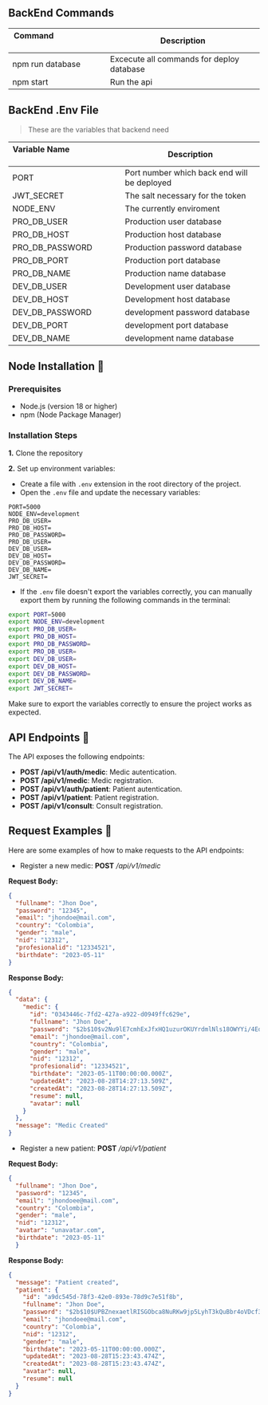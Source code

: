 ## BackEnd Commands 
| Command  &nbsp; &nbsp; &nbsp; &nbsp; &nbsp; &nbsp; &nbsp; &nbsp; &nbsp; &nbsp; &nbsp; &nbsp; &nbsp; &nbsp; | Description                                                        |
| -------------------------------------------------------------------------------------------------------- | ------------------------------------------------------------------ |
| npm run database| Excecute all commands for deploy database |
| npm start| Run the api |

## BackEnd .Env File 

>These are the variables that backend need

| Variable Name  &nbsp; &nbsp; &nbsp; &nbsp; &nbsp; &nbsp; &nbsp; &nbsp; &nbsp; &nbsp; &nbsp; &nbsp; &nbsp; &nbsp; | Description                                                        |
| -------------------------------------------------------------------------------------------------------- | ------------------------------------------------------------------ |
| PORT | Port number which back end will be deployed
| JWT_SECRET | The salt necessary for the token|
|NODE_ENV| The currently enviroment|
|PRO_DB_USER| Production user database|
|PRO_DB_HOST| Production host database|
|PRO_DB_PASSWORD| Production password database|
|PRO_DB_PORT| Production port database|
|PRO_DB_NAME| Production name database|
|DEV_DB_USER| Development user database|
|DEV_DB_HOST| Development host database|
|DEV_DB_PASSWORD| development password database|
|DEV_DB_PORT| development port database|
|DEV_DB_NAME| development name database|

## Node Installation :space_invader:


### Prerequisites

- Node.js (version 18 or higher)
- npm (Node Package Manager)

### Installation Steps

**1.** Clone the repository

**2.** Set up environment variables:

- Create a file with `.env` extension in the root directory of the project.
- Open the `.env` file and update the necessary variables:

```env
PORT=5000
NODE_ENV=development
PRO_DB_USER=
PRO_DB_HOST=
PRO_DB_PASSWORD=
PRO_DB_USER=
DEV_DB_USER=
DEV_DB_HOST=
DEV_DB_PASSWORD=
DEV_DB_NAME=
JWT_SECRET=
```

- If the `.env` file doesn't export the variables correctly, you can manually export them by running the following commands in the terminal:

```bash
export PORT=5000
export NODE_ENV=development
export PRO_DB_USER=
export PRO_DB_HOST=
export PRO_DB_PASSWORD=
export PRO_DB_USER=
export DEV_DB_USER=
export DEV_DB_HOST=
export DEV_DB_PASSWORD=
export DEV_DB_NAME=
export JWT_SECRET=
```

Make sure to export the variables correctly to ensure the project works as expected.

## API Endpoints :page_with_curl:

The API exposes the following endpoints:

- **POST /api/v1/auth/medic**: Medic autentication.
- **POST /api/v1/medic**: Medic registration.
- **POST /api/v1/auth/patient**: Patient autentication.
- **POST /api/v1/patient**: Patient registration.
- **POST /api/v1/consult**: Consult registration.

## Request Examples :notebook:

Here are some examples of how to make requests to the API endpoints:

- Register a new medic:
**POST** */api/v1/medic*

**Request Body:**
```json
{
  "fullname": "Jhon Doe",
  "password": "12345",
  "email": "jhondoe@mail.com",
  "country": "Colombia",
  "gender": "male",
  "nid": "12312",
  "profesionalid": "12334521",
  "birthdate": "2023-05-11"
}

```

**Response Body:**
```json
{
  "data": {
    "medic": {
      "id": "0343446c-7fd2-427a-a922-d0949ffc629e",
      "fullname": "Jhon Doe",
      "password": "$2b$10$v2Nu9lE7cmhExJfxHQ1uzurOKUYrdmlNls18OWYYi/4EdveKSolMa",
      "email": "jhondoe@mail.com",
      "country": "Colombia",
      "gender": "male",
      "nid": "12312",
      "profesionalid": "12334521",
      "birthdate": "2023-05-11T00:00:00.000Z",
      "updatedAt": "2023-08-28T14:27:13.509Z",
      "createdAt": "2023-08-28T14:27:13.509Z",
      "resume": null,
      "avatar": null
    }
  },
  "message": "Medic Created"
}

```

- Register a new patient:
**POST** */api/v1/patient*

**Request Body:**
```json
{
  "fullname": "Jhon Doe",
  "password": "12345",
  "email": "jhondoee@mail.com",
  "country": "Colombia",
  "gender": "male",
  "nid": "12312",
  "avatar": "unavatar.com",
  "birthdate": "2023-05-11"
  }

```

**Response Body:**
```json
{
  "message": "Patient created",
  "patient": {
    "id": "a9dc545d-78f3-42e0-893e-78d9c7e51f8b",
    "fullname": "Jhon Doe",
    "password": "$2b$10$UPBZnexaetlRISGObca8NuRKw9jp5LyhT3kQuBbr4oVDcf35A74RC",
    "email": "jhondoee@mail.com",
    "country": "Colombia",
    "nid": "12312",
    "gender": "male",
    "birthdate": "2023-05-11T00:00:00.000Z",
    "updatedAt": "2023-08-28T15:23:43.474Z",
    "createdAt": "2023-08-28T15:23:43.474Z",
    "avatar": null,
    "resume": null
  }
}

```
